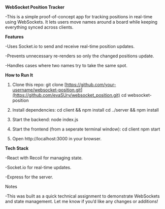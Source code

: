**WebSocket Position Tracker**

-This is a simple proof-of-concept app for tracking positions in real-time using WebSockets. It lets users move names around a board while keeping everything synced across clients.

**Features**

-Uses Socket.io to send and receive real-time position updates.

-Prevents unnecessary re-renders so only the changed positions update.

-Handles cases where two names try to take the same spot.

**How to Run It**

1. Clone this repo:
  git clone [https://github.com/your-username/websocket-position.git](https://github.com/evaSUry/websocket_position.git)
  cd websocket-position

2. Install dependencies:
  cd client && npm install
  cd ../server && npm install

3. Start the backend:
  node index.js

4. Start the frontend (from a seperate terminal window): 
  cd client
  npm start

5. Open http://localhost:3000 in your browser.

**Tech Stack**

-React with Recoil for managing state.

-Socket.io for real-time updates.

-Express for the server.

Notes

-This was built as a quick technical assignment to demonstrate WebSockets and state management. Let me know if you’d like any changes or additions!
